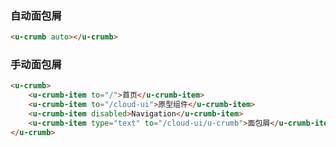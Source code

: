 ### 自动面包屑

``` html
<u-crumb auto></u-crumb>
```

### 手动面包屑

``` html
<u-crumb>
    <u-crumb-item to="/">首页</u-crumb-item>
    <u-crumb-item to="/cloud-ui">原型组件</u-crumb-item>
    <u-crumb-item disabled>Navigation</u-crumb-item>
    <u-crumb-item type="text" to="/cloud-ui/u-crumb">面包屑</u-crumb-item>
</u-crumb>
```
